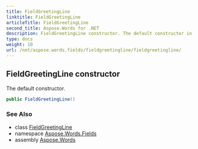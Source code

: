 ```yaml
---
title: FieldGreetingLine
linktitle: FieldGreetingLine
articleTitle: FieldGreetingLine
second_title: Aspose.Words for .NET
description: FieldGreetingLine constructor. The default constructor in C#.
type: docs
weight: 10
url: /net/aspose.words.fields/fieldgreetingline/fieldgreetingline/
---
```

## FieldGreetingLine constructor

The default constructor.

```csharp
public FieldGreetingLine()
```

### See Also

* class [FieldGreetingLine](../)
* namespace [Aspose.Words.Fields](../../fieldgreetingline/)
* assembly [Aspose.Words](../../../)
